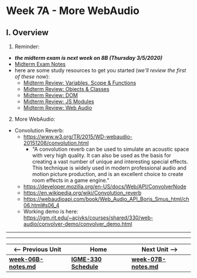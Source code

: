 # Week 7A - More WebAudio

## I. Overview
1) Reminder: 
- ***the midterm exam is next week on 8B (Thursday 3/5/2020)*** 
- [Midterm Exam Notes](../exams/midterm-exam-review.md)
- here are some study resources to get you started (*we'll review the first of these now*):
    - [Midterm Review: Variables, Scope & Functions](../exams/midterm-variables-scope-functions-review.md)
    - [Midterm Review: Objects & Classes](../exams/midterm-objects-classes-review.md)
    - [Midterm Review: DOM](../exams/midterm-dom-review.md)
    - [Midterm Review: JS Modules](../exams/midterm-js-modules-review.md)
    - [Midterm Review: Web Audio](../exams/midterm-webaudio-review.md)
2) More WebAudio:
- Convolution Reverb:
  - https://www.w3.org/TR/2015/WD-webaudio-20151208/convolution.html 
    - "A convolution reverb can be used to simulate an acoustic space with very high quality. It can also be used as the basis for creating a vast number of unique and interesting special effects. This technique is widely used in modern professional audio and motion picture production, and is an excellent choice to create room effects in a game engine."
  - https://developer.mozilla.org/en-US/docs/Web/API/ConvolverNode
  - https://en.wikipedia.org/wiki/Convolution_reverb
  - https://webaudioapi.com/book/Web_Audio_API_Boris_Smus_html/ch06.html#s06_4
  - Working demo is here: https://igm.rit.edu/~acjvks/courses/shared/330/web-audio/convolver-demo/convolver_demo.html
  



<hr><hr>

| <-- Previous Unit | Home | Next Unit -->
| --- | --- | --- 
| [**week-06B-notes.md**](week-06B-notes.md)     |  [**IGME-330 Schedule**](../schedule.md) | [**week-07B-notes.md**](week-07B-notes.md)
